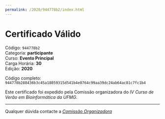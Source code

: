 ```yaml
---
permalink: /2020/944778b2/index.html
---
```


# Certificado Válido

Código: `944778b2`<br>
Categoria: **participante**<br>
Curso: **Evento Principal**<br>
Carga Horária: **30**<br>
Edição: **2020**<br>


Código completo: `944778b288436b3c45a18059315d541b4e0764c99aa39dc24ab64ac81c7fc1b4`


Este certificado foi expedido pela Comissão organizadora do *IV Curso de Verão em Bioinformática da UFMG*.

----

Qualquer dúvida contacte a [_Comissão Organizadora_](<mailto:cursobioinfoufmg@gmail.com$subject=[Certificados]>)

